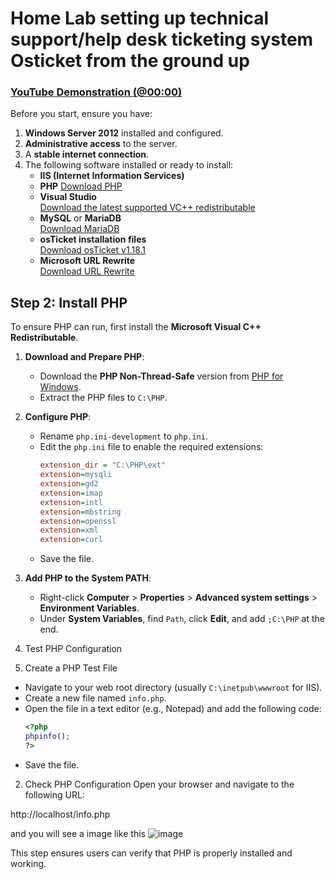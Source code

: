 <h1>Home Lab setting up technical support/help desk ticketing system Osticket from the ground up </h1>


  ### [YouTube Demonstration (@00:00)](https://www.youtube.com/watch?v=HWbCt6swSu8)


Before you start, ensure you have:

1. **Windows Server 2012** installed and configured.
2. **Administrative access** to the server.
3. A **stable internet connection**.
4. The following software installed or ready to install:
   - **IIS (Internet Information Services)**
   - **PHP** [Download PHP](https://windows.php.net/download#php-8.4)
   - **Visual Studio**  
     [Download the latest supported VC++ redistributable](https://learn.microsoft.com/en-us/cpp/windows/latest-supported-vc-redist?view=msvc-170#visual-studio-2015-2017-2019-and-2022)
   - **MySQL** or **MariaDB**  
     [Download MariaDB](https://mariadb.org/download/?t=mariadb&p=mariadb&r=11.6.2&os=windows&cpu=x86_64&pkg=msi&mirror=acorn)
   - **osTicket installation files**  
     [Download osTicket v1.18.1](https://github.com/osTicket/osTicket/releases/tag/v1.18.1)
   - **Microsoft URL Rewrite**  
     [Download URL Rewrite](https://www.iis.net/downloads/microsoft/url-rewrite)

## Step 2: Install PHP
To ensure PHP can run, first install the **Microsoft Visual C++ Redistributable**.

1. **Download and Prepare PHP**:
   - Download the **PHP Non-Thread-Safe** version from [PHP for Windows](https://windows.php.net/download#php-8.4).
   - Extract the PHP files to `C:\PHP`.

2. **Configure PHP**:
   - Rename `php.ini-development` to `php.ini`.
   - Edit the `php.ini` file to enable the required extensions:
     ```ini
     extension_dir = "C:\PHP\ext"
     extension=mysqli
     extension=gd2
     extension=imap
     extension=intl
     extension=mbstring
     extension=openssl
     extension=xml
     extension=curl
     ```
   - Save the file.

3. **Add PHP to the System PATH**:
   - Right-click **Computer** > **Properties** > **Advanced system settings** > **Environment Variables**.
   - Under **System Variables**, find `Path`, click **Edit**, and add `;C:\PHP` at the end.


4. Test PHP Configuration

 1. Create a PHP Test File
- Navigate to your web root directory (usually `C:\inetpub\wwwroot` for IIS).
- Create a new file named `info.php`.
- Open the file in a text editor (e.g., Notepad) and add the following code:
  ```php
  <?php
  phpinfo();
  ?>
- Save the file.
2. Check PHP Configuration
Open your browser and navigate to the following URL:

http://localhost/info.php


and you will see a image like this 
![image](https://github.com/user-attachments/assets/4c76f25f-fabc-41ef-879b-dcd780622adb)

This step ensures users can verify that PHP is properly installed and working.

